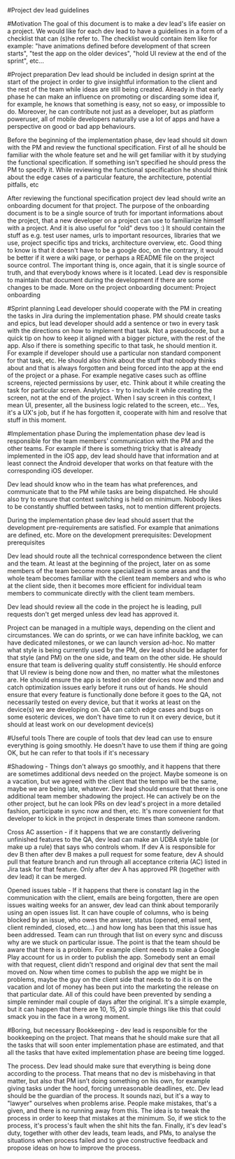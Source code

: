 
#Project dev lead guidelines


#Motivation
The goal of this document is to make a dev lead's life easier on a project. We would like for each dev lead to have a guidelines in a form of a checklist that can (s)he refer to. The checklist would contain item like for example: "have animations defined before development of that screen starts", "test the app on the older devices", "hold UI review at the end of the sprint", etc...

#Project preparation
Dev lead should be included in design sprint at the start of the project in order to give insightful information to the client and the rest of the team while ideas are still being created. Already in  that early phase he can make an influence on promoting or discarding some idea if, for example, he knows that something is easy, not so easy, or impossible to do. Moreover, he can contribute not just as a developer, but as platform poweruser, all of mobile developers naturally use a lot of apps and have a perspective on good or bad app behaviours. 

Before the beginning of the implementation phase, dev lead should sit down with the PM and review the functional specification. First of all he should be familiar with the whole feature set and he will get familiar with it by studying the functional specification. If something isn't specified he should press the PM to specify it. While reviewing the functional specification he should think about the edge cases of a particular feature, the architecture, potential pitfalls, etc

After reviewing the functional specification project dev lead should write an onboarding document for that project. The purpose of the onboarding document is to be a single source of truth for important informations about the project, that a new developer on a project can use to familiarize himself with a project. And it is also useful for "old" devs too :) It should contain the stuff as e.g. test user names, urls to important resources, libraries that we use, project specific tips and tricks, architecture overview, etc. Good thing to know is that it doesn't have to be a google doc, on the contrary, it would be better if it were a wiki page, or perhaps a README file on the project source control. The important thing is, once again, that it is single source of truth, and that everybody knows where is it located. Lead dev is responsible to maintain that document during the development if there are some changes to be made.  More on the project onboarding document: Project onboarding

#Sprint planning
Lead developer should cooperate with the PM in creating the tasks in Jira during the implementation phase. PM should create tasks and epics, but lead developer should add a sentence or two in every task with the directions on how to implement that task. Not a pseudocode, but a quick tip on how to keep it aligned with a bigger picture, with the rest of the app. Also if there is something specific to that task, he should mention it. For example if developer should use a particular non standard component for that task, etc. He should also think about the stuff that nobody thinks about and that is always forgotten and being forced into the app at the end of the project or a phase. For example negative cases such as offline screens, rejected permissions by user, etc. Think about it while creating the task for particular screen. Analytics - try to include it while creating the screen, not at the end of the project. When I say screen in this context, I mean UI, presenter, all the business logic related to the screen, etc... Yes, it's a UX's job, but if he has forgotten it, cooperate with him and resolve that stuff in this moment. 

#Implementation phase
During the implementation phase dev lead is responsible for the team members' communication with the PM and the other teams. For example if there is something tricky that is already implemented in the iOS app, dev lead should have that information and at least connect the Android developer that works on that feature with the corresponding iOS developer.
 
Dev lead should know who in the team has what preferences, and communicate that to the PM while tasks are being dispatched. He should also try to ensure that context switching is held on minimum. Nobody likes to be constantly shuffled between tasks, not to mention different projects.

During the implementation phase dev lead should assert that the development pre-requirements are satisfied. For example that animations are defined, etc. More on the development prerequisites: Development prerequisites

Dev lead should route all the technical correspondence between the client and the team. At least at the beginning of the project, later on as some members of the team become more specialized in some areas and the whole team becomes familiar with the client team members and who is who at the client side, then it becomes more efficient for individual team members to communicate directly with the client team members.

Dev lead should review all the code in the project he is leading, pull requests don't get merged unless dev lead has approved it.

Project can be managed in a multiple ways, depending on the client and circumstances. We can do sprints, or we can have infinite backlog, we can have dedicated milestones, or we can launch version ad-hoc. No matter what style is being currently used by the PM, dev lead should be adapter for that style (and PM) on the one side, and team on the other side. He should ensure that team is delivering quality stuff consistently. He should enforce that UI review is being done now and then, no matter what the milestones are. He should ensure the app is tested on older devices now and then and catch optimization issues early before it runs out of hands. He should ensure that every feature is functionally done before it goes to the QA, not necessarily tested on every device, but that it works at least on the device(s) we are developing on. QA can catch edge cases and bugs on some esoteric devices, we don't have time to run it on every device, but it should at least work on our development device(s)

#Useful tools
There are couple of tools that dev lead can use to ensure everything is going smoothly. He doesn't have to use them if thing are going OK, but he can refer to that tools if it's necessary

#Shadowing - Things don't always go smoothly, and it happens that there are sometimes additional devs needed on the project. Maybe someone is on a vacation, but we agreed with the client that the tempo will be the same, maybe we are being late, whatever. Dev lead should ensure that there is one additional team member shadowing the project. He can actively be on the other project, but he can look PRs on dev lead's project in a more detailed fashion, participate in sync now and then, etc. It's more convenient for that developer to kick in the project in desperate times than someone random.

Cross AC assertion - if it happens that we are constantly delivering unfinished features to the QA, dev lead can make an UDBA style table (or make up a rule) that says who controls whom. If dev A is responsible for dev B then after dev B makes a pull request for some feature, dev A should pull that feature branch and run through all acceptance criteria (AC) listed in Jira task for that feature. Only after dev A has approved PR (together with dev lead) it can be merged. 

Opened issues table - If it happens that there is constant lag in the communication with the client, emails are being forgotten, there are open issues waiting weeks for an answer, dev lead can think about temporarily using an open issues list. It can have couple of columns, who is being blocked by an issue, who owes the answer, status (opened, email sent, client reminded, closed, etc...) and how long has been that this issue has been addressed. Team can run through that list on every sync and discuss why are we stuck on particular issue. The point is that the team should be aware that there is a problem. For example client needs to make a Google Play account for us in order to publish the app. Somebody sent an email with that request, client didn't respond and original dev that sent the mail moved on. Now when time comes to publish the app we might be in problems, maybe the guy on the client side that needs to do it is on the vacation and lot of money has been put into the marketing the release on that particular date. All of this could have been prevented by sending a simple reminder mail couple of days after the original. It's a simple example, but it can happen that there are 10, 15, 20 simple things like this that could smack you in the face in a wrong moment.

#Boring, but necessary
Bookkeeping - dev lead is responsible for the bookkeeping on the project. That means that he should make sure that all the tasks that will soon enter implementation phase are estimated, and that all the tasks that have exited implementation phase are beeing time logged. 

The process. Dev lead should make sure that everything is being done according to the process. That means that no dev is misbehaving in that matter, but also that PM isn’t doing something on his own, for example giving tasks under the hood, forcing unreasonable deadlines, etc. Dev lead should be the guardian of the process. It sounds nazi, but it's a way to "lawyer" ourselves when problems arise. People make mistakes, that's a given, and there is no running away from this. The idea is to tweak the process in order to keep that mistakes at the minimum. So, if we stick to the process, it's process's fault when the shit hits the fan. Finally, it's dev lead's duty, together with other dev leads, team leads, and PMs, to analyse the situations when process failed and to give constructive feedback and propose ideas on how to improve the process. 

